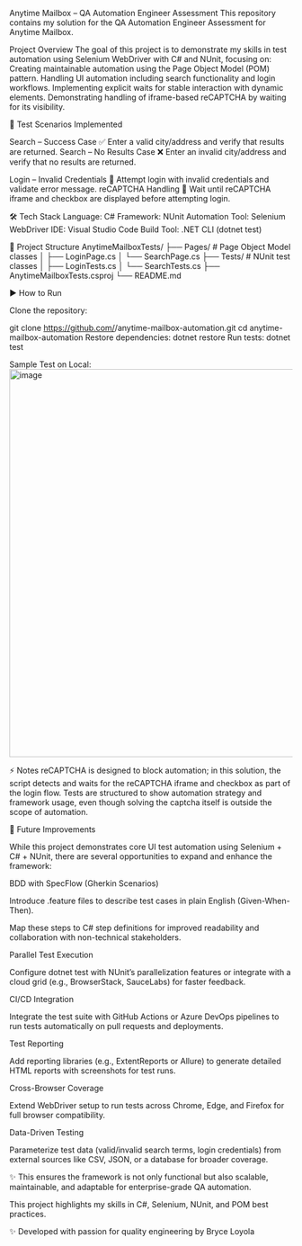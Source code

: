 Anytime Mailbox – QA Automation Engineer Assessment
This repository contains my solution for the QA Automation Engineer Assessment for Anytime Mailbox.

Project Overview
The goal of this project is to demonstrate my skills in test automation using Selenium WebDriver with C# and NUnit, focusing on:
Creating maintainable automation using the Page Object Model (POM) pattern.
Handling UI automation including search functionality and login workflows.
Implementing explicit waits for stable interaction with dynamic elements.
Demonstrating handling of iframe-based reCAPTCHA by waiting for its visibility.

🧪 Test Scenarios Implemented

Search – Success Case ✅
Enter a valid city/address and verify that results are returned.
Search – No Results Case ❌
Enter an invalid city/address and verify that no results are returned.

Login – Invalid Credentials 🔐
Attempt login with invalid credentials and validate error message.
reCAPTCHA Handling 🔄
Wait until reCAPTCHA iframe and checkbox are displayed before attempting login.

🛠️ Tech Stack
Language: C#
Framework: NUnit
Automation Tool: Selenium WebDriver
IDE: Visual Studio Code
Build Tool: .NET CLI (dotnet test)

📂 Project Structure
AnytimeMailboxTests/
 ├── Pages/         # Page Object Model classes
 │    ├── LoginPage.cs
 │    └── SearchPage.cs
 ├── Tests/         # NUnit test classes
 │    ├── LoginTests.cs
 │    └── SearchTests.cs
 ├── AnytimeMailboxTests.csproj
 └── README.md

▶️ How to Run

Clone the repository:

git clone https://github.com/<your-username>/anytime-mailbox-automation.git
cd anytime-mailbox-automation
Restore dependencies:
dotnet restore
Run tests:
dotnet test

Sample Test on Local:
<img width="1608" height="690" alt="image" src="https://github.com/user-attachments/assets/a28534ff-ebca-4d1a-a5e7-764e63ce82bc" />


⚡ Notes
reCAPTCHA is designed to block automation; in this solution, the script detects and waits for the reCAPTCHA iframe and checkbox as part of the login flow.
Tests are structured to show automation strategy and framework usage, even though solving the captcha itself is outside the scope of automation.

🔮 Future Improvements

While this project demonstrates core UI test automation using Selenium + C# + NUnit, there are several opportunities to expand and enhance the framework:

BDD with SpecFlow (Gherkin Scenarios)

Introduce .feature files to describe test cases in plain English (Given-When-Then).

Map these steps to C# step definitions for improved readability and collaboration with non-technical stakeholders.

Parallel Test Execution

Configure dotnet test with NUnit’s parallelization features or integrate with a cloud grid (e.g., BrowserStack, SauceLabs) for faster feedback.

CI/CD Integration

Integrate the test suite with GitHub Actions or Azure DevOps pipelines to run tests automatically on pull requests and deployments.

Test Reporting

Add reporting libraries (e.g., ExtentReports or Allure) to generate detailed HTML reports with screenshots for test runs.

Cross-Browser Coverage

Extend WebDriver setup to run tests across Chrome, Edge, and Firefox for full browser compatibility.

Data-Driven Testing

Parameterize test data (valid/invalid search terms, login credentials) from external sources like CSV, JSON, or a database for broader coverage.

✨ This ensures the framework is not only functional but also scalable, maintainable, and adaptable for enterprise-grade QA automation.

This project highlights my skills in C#, Selenium, NUnit, and POM best practices.

✨ Developed with passion for quality engineering by Bryce Loyola
